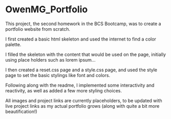 # OwenMG_Portfolio
This project, the second homework in the BCS Bootcamp, was to create a portfolio website from scratch.

I first created a basic html skeleton and used the internet to find a color palette.

I filled the skeleton with the content that would be used on the page, initially using place holders such as lorem ipsum...

I then created a reset.css page and a style.css page, and used the style page to set the basic stylings like font and colors.

Following along with the readme, I implemented some interactivity and reactivity, as well as added a few more styling choices. 

All images and project links are currently placeholders, to be updated with live project links as my actual portfolio grows (along with quite a bit more beautification!)